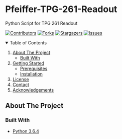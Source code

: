 # Pfeiffer-TPG-261-Readout
Python Script for TPG 261 Readout

[![Contributors][contributors-shield]][contributors-url]
[![Forks][forks-shield]][forks-url]
[![Stargazers][stars-shield]][stars-url]
[![Issues][issues-shield]][issues-url]



<!-- TABLE OF CONTENTS -->
<details open="open">
  <summary>Table of Contents</summary>
  <ol>
    <li>
      <a href="#about-the-project">About The Project</a>
      <ul>
        <li><a href="#built-with">Built With</a></li>
      </ul>
    </li>
    <li>
      <a href="#getting-started">Getting Started</a>
      <ul>
        <li><a href="#prerequisites">Prerequisites</a></li>
        <li><a href="#installation">Installation</a></li>
      </ul>
    </li>
    <li><a href="#license">License</a></li>
    <li><a href="#contact">Contact</a></li>
    <li><a href="#acknowledgements">Acknowledgements</a></li>
  </ol>
</details>


<!-- ABOUT THE PROJECT -->
## About The Project



### Built With
* [Python 3.6.4](https://www.python.org/downloads/release/python-364/)


<!-- MARKDOWN LINKS & IMAGES -->
<!-- https://www.markdownguide.org/basic-syntax/#reference-style-links -->
[contributors-shield]: https://img.shields.io/github/contributors/JeroenProoth/Pfeiffer-TPG-261-Readout.svg?style=for-the-badge
[contributors-url]: https://github.com/JeroenProoth/Pfeiffer-TPG-261-Readout/graphs/contributors
[forks-shield]: https://img.shields.io/github/forks/JeroenProoth/Pfeiffer-TPG-261-Readout.svg?style=for-the-badge
[forks-url]: https://github.com/JeroenProoth/Pfeiffer-TPG-261-Readout/network/members
[stars-shield]: https://img.shields.io/github/stars/JeroenProoth/Pfeiffer-TPG-261-Readout.svg?style=for-the-badge
[stars-url]: https://github.com/JeroenProoth/Pfeiffer-TPG-261-Readout/stargazers
[issues-shield]: https://img.shields.io/github/issues/JeroenProoth/Pfeiffer-TPG-261-Readout.svg?style=for-the-badge
[issues-url]: https://github.com/JeroenProoth/Pfeiffer-TPG-261-Readout/issues


